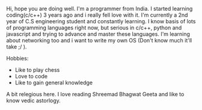 Hi, hope you are doing well. I'm a programmer from India. I started learning coding(c/c++) 3 years ago and i really fell love with it. I'm currently a 2nd year of
C.S engineering student and constantly learning. I know basis of lots of programming languages right now, but serious in c/c++, python and javascript and 
trying to advance and master these languages. I'm learning about networking too and i want to write my own OS (Don't know much it'll take ;/ ).

Hobbies:
- Like to play chess
- Love to code
- Like to gain general knowledge

A bit relegious here. I love reading Shreemad Bhagwat Geeta and like to know vedic astorlogy.
